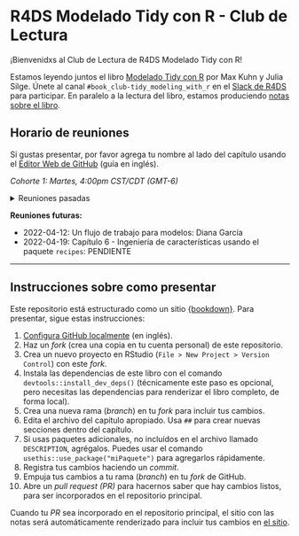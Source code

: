 # R4DS Modelado Tidy con R - Club de Lectura

¡Bienvenidxs al Club de Lectura de R4DS Modelado Tidy con R!

Estamos leyendo juntos el libro [Modelado Tidy con R](https://www.tmwr.org/) por Max Kuhn y Julia Silge.
Únete al canal `#book_club-tidy_modeling_with_r` en el [Slack de R4DS](https://r4ds.io/join) para participar.
En paralelo a la lectura del libro, estamos produciendo [notas sobre el libro](https://r4ds.github.io/bookclub-tmwr_es/).

## Horario de reuniones

Si gustas presentar, por favor agrega tu nombre al lado del capítulo usando el [Editor Web de GitHub](https://youtu.be/d41oc2OMAuI) (guía en inglés).

*Cohorte 1: Martes, 4:00pm CST/CDT (GMT-6)*

<details>
  <summary> Reuniones pasadas </summary>
- 2022-02-01: Bienvenida - Esmeralda Cruz-Silva y [Roberto Villegas-Diaz](https://github.com/villegar)
- 2022-02-08: Capítulo 1 - Software para modelado: [Roberto Villegas-Diaz](https://github.com/villegar)
- 2022-02-15: Capítulo 2 - Una cartilla tidyverse: Armando Ocampo
- 2022-02-22: Capítulo 3 - Una revisión de fundamentos de modelado en R: Esmeralda Cruz-Silva
- 2022-03-01: Extra - Revisión de Tidyverse (`purrr`, `dplyr`, `magrittr`, etc.): [Roberto Villegas-Diaz](https://github.com/villegar)
- 2022-03-08: Capítulo 4 - Datos sobre casas Ames: Diana García
- 2022-03-15: Capítulo 5 - Gastando/usando nuestros datos: Armando Guzman
- 2022-03-22: Extra - Fundamentos de Modelado en R4DS: Diana García
- 2022-03-29: Extra - Construcción de Modelos en R4DS: Esmeralda Cruz-Silva
- 2022-04-05: Capítulo 6 - Ajustando modelos con el paquete `parsnip`: [Roberto Villegas-Diaz](https://github.com/villegar)
</details>

**Reuniones futuras:**

- 2022-04-12: Un flujo de trabajo para modelos: Diana García
- 2022-04-19: Capítulo 6 - Ingeniería de características usando el paquete `recipes`: PENDIENTE

<hr>  

## Instrucciones sobre como presentar

Este repositorio está estructurado como un sitio [{bookdown}](https://CRAN.R-project.org/package=bookdown).
Para presentar, sigue estas instrucciones:

1. [Configura GitHub localmente](https://www.youtube.com/watch?v=hNUNPkoledI) (en inglés).
2. Haz un *fork* (crea una copia en tu cuenta personal) de este repositorio.
3. Crea un nuevo proyecto en RStudio (`File > New Project > Version Control`) con este *fork*.
4. Instala las dependencias de este libro con el comando `devtools::install_dev_deps()` (técnicamente este paso es opcional, pero necesitas las dependencias para renderizar el libro completo, de forma local).
5. Crea una nueva rama (*branch*) en tu *fork* para incluir tus cambios.
6. Edita el archivo del capítulo apropiado. Usa `##` para crear nuevas secciones dentro del capítulo.
7. Si usas paquetes adicionales, no incluídos en el archivo llamado `DESCRIPTION`, agrégalos. Puedes usar el comando `usethis::use_package("miPaquete")` para agregarlos rápidamente.
8. Registra tus cambios haciendo un *commit*.
9. Empuja tus cambios a tu rama (*branch*) en tu *fork* de GitHub.
10. Abre un *pull request (PR)* para hacernos saber que hay cambios listos, para ser incorporados en el repositorio principal.

Cuando tu *PR* sea incorporado en el repositorio principal, el sitio con las notas será automáticamente renderizado para incluir tus cambios en [el sitio](https://r4ds.github.io/bookclub-tmwr_es/).
